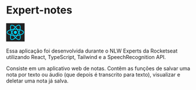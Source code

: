 # Expert-notes 

<img src="src/assets/reactIcon.webp" width="50">

Essa aplicação foi desenvolvida durante o NLW Experts da Rocketseat utilizando React, TypeScript, Tailwind e a SpeechRecognition API.
<p>Consiste em um aplicativo web de notas. Contêm as funções de salvar uma nota por texto ou áudio (que depois é transcrito para texto), visualizar e deletar uma nota já salva.</p>

